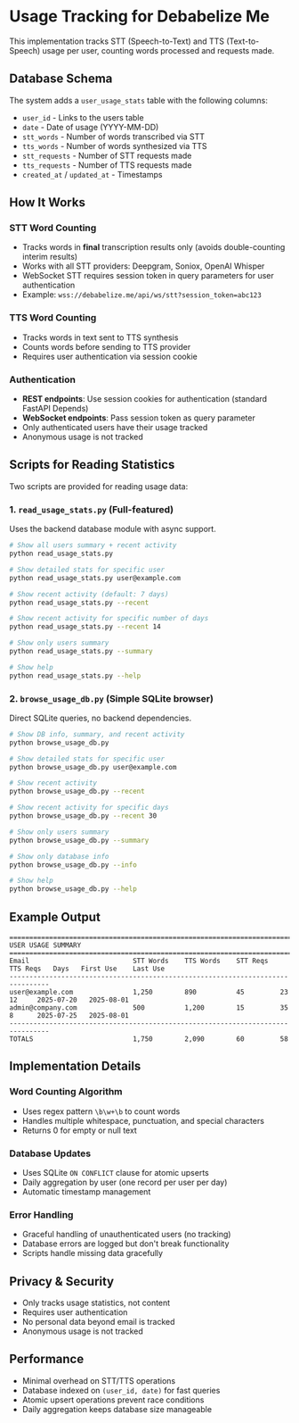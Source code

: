 # Usage Tracking for Debabelize Me

This implementation tracks STT (Speech-to-Text) and TTS (Text-to-Speech) usage per user, counting words processed and requests made.

## Database Schema

The system adds a `user_usage_stats` table with the following columns:
- `user_id` - Links to the users table
- `date` - Date of usage (YYYY-MM-DD)
- `stt_words` - Number of words transcribed via STT
- `tts_words` - Number of words synthesized via TTS
- `stt_requests` - Number of STT requests made
- `tts_requests` - Number of TTS requests made
- `created_at` / `updated_at` - Timestamps

## How It Works

### STT Word Counting
- Tracks words in **final** transcription results only (avoids double-counting interim results)
- Works with all STT providers: Deepgram, Soniox, OpenAI Whisper
- WebSocket STT requires session token in query parameters for user authentication
- Example: `wss://debabelize.me/api/ws/stt?session_token=abc123`

### TTS Word Counting  
- Tracks words in text sent to TTS synthesis
- Counts words before sending to TTS provider
- Requires user authentication via session cookie

### Authentication
- **REST endpoints**: Use session cookies for authentication (standard FastAPI Depends)
- **WebSocket endpoints**: Pass session token as query parameter
- Only authenticated users have their usage tracked
- Anonymous usage is not tracked

## Scripts for Reading Statistics

Two scripts are provided for reading usage data:

### 1. `read_usage_stats.py` (Full-featured)
Uses the backend database module with async support.

```bash
# Show all users summary + recent activity
python read_usage_stats.py

# Show detailed stats for specific user
python read_usage_stats.py user@example.com

# Show recent activity (default: 7 days)
python read_usage_stats.py --recent

# Show recent activity for specific number of days
python read_usage_stats.py --recent 14

# Show only users summary
python read_usage_stats.py --summary

# Show help
python read_usage_stats.py --help
```

### 2. `browse_usage_db.py` (Simple SQLite browser)
Direct SQLite queries, no backend dependencies.

```bash
# Show DB info, summary, and recent activity
python browse_usage_db.py

# Show detailed stats for specific user
python browse_usage_db.py user@example.com

# Show recent activity
python browse_usage_db.py --recent

# Show recent activity for specific days
python browse_usage_db.py --recent 30

# Show only users summary
python browse_usage_db.py --summary

# Show only database info
python browse_usage_db.py --info

# Show help
python browse_usage_db.py --help
```

## Example Output

```
================================================================================
USER USAGE SUMMARY
================================================================================
Email                          STT Words    TTS Words    STT Reqs   TTS Reqs   Days   First Use    Last Use    
--------------------------------------------------------------------------------
user@example.com               1,250        890          45         23         12     2025-07-20   2025-08-01
admin@company.com              500          1,200        15         35         8      2025-07-25   2025-08-01
--------------------------------------------------------------------------------
TOTALS                         1,750        2,090        60         58
```

## Implementation Details

### Word Counting Algorithm
- Uses regex pattern `\b\w+\b` to count words
- Handles multiple whitespace, punctuation, and special characters
- Returns 0 for empty or null text

### Database Updates
- Uses SQLite `ON CONFLICT` clause for atomic upserts
- Daily aggregation by user (one record per user per day)
- Automatic timestamp management

### Error Handling
- Graceful handling of unauthenticated users (no tracking)
- Database errors are logged but don't break functionality
- Scripts handle missing data gracefully

## Privacy & Security
- Only tracks usage statistics, not content
- Requires user authentication
- No personal data beyond email is tracked
- Anonymous usage is not tracked

## Performance
- Minimal overhead on STT/TTS operations
- Database indexed on `(user_id, date)` for fast queries
- Atomic upsert operations prevent race conditions
- Daily aggregation keeps database size manageable